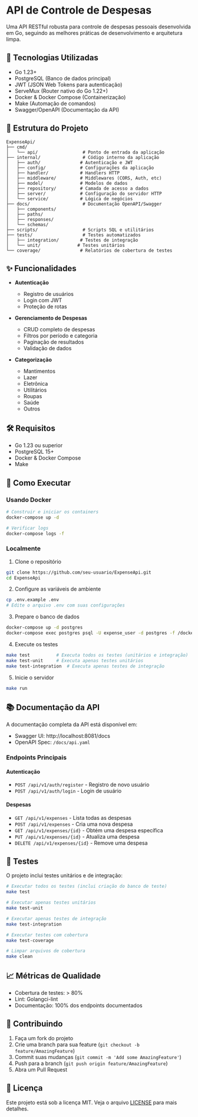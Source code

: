 # API de Controle de Despesas

Uma API RESTful robusta para controle de despesas pessoais desenvolvida em Go, seguindo as melhores práticas de desenvolvimento e arquitetura limpa.

## 🚀 Tecnologias Utilizadas

- Go 1.23+
- PostgreSQL (Banco de dados principal)
- JWT (JSON Web Tokens para autenticação)
- ServeMux (Router nativo do Go 1.22+)
- Docker & Docker Compose (Containerização)
- Make (Automação de comandos)
- Swagger/OpenAPI (Documentação da API)

## 📁 Estrutura do Projeto

```
ExpenseApi/
├── cmd/
│   └── api/                 # Ponto de entrada da aplicação
├── internal/                # Código interno da aplicação
│   ├── auth/               # Autenticação e JWT
│   ├── config/             # Configurações da aplicação
│   ├── handler/            # Handlers HTTP
│   ├── middleware/         # Middlewares (CORS, Auth, etc)
│   ├── model/              # Modelos de dados
│   ├── repository/         # Camada de acesso a dados
│   ├── server/             # Configuração do servidor HTTP
│   └── service/            # Lógica de negócios
├── docs/                    # Documentação OpenAPI/Swagger
│   ├── components/
│   ├── paths/
│   ├── responses/
│   └── schemas/
├── scripts/                 # Scripts SQL e utilitários
├── tests/                   # Testes automatizados
│   ├── integration/        # Testes de integração
│   └── unit/              # Testes unitários
└── coverage/               # Relatórios de cobertura de testes
```

## ✨ Funcionalidades

- **Autenticação**
  - Registro de usuários
  - Login com JWT
  - Proteção de rotas

- **Gerenciamento de Despesas**
  - CRUD completo de despesas
  - Filtros por período e categoria
  - Paginação de resultados
  - Validação de dados

- **Categorização**
  - Mantimentos
  - Lazer
  - Eletrônica
  - Utilitários
  - Roupas
  - Saúde
  - Outros

## 🛠️ Requisitos

- Go 1.23 ou superior
- PostgreSQL 15+
- Docker & Docker Compose
- Make

## 🚀 Como Executar

### Usando Docker

```bash
# Construir e iniciar os containers
docker-compose up -d

# Verificar logs
docker-compose logs -f
```

### Localmente

1. Clone o repositório
```bash
git clone https://github.com/seu-usuario/ExpenseApi.git
cd ExpenseApi
```

2. Configure as variáveis de ambiente
```bash
cp .env.example .env
# Edite o arquivo .env com suas configurações
```

3. Prepare o banco de dados
```bash
docker-compose up -d postgres
docker-compose exec postgres psql -U expense_user -d postgres -f /docker-entrypoint-initdb.d/init.sql
```

4. Execute os testes
```bash
make test          # Executa todos os testes (unitários e integração)
make test-unit     # Executa apenas testes unitários
make test-integration  # Executa apenas testes de integração
```

5. Inicie o servidor
```bash
make run
```

## 📚 Documentação da API

A documentação completa da API está disponível em:
- Swagger UI: http://localhost:8081/docs
- OpenAPI Spec: `/docs/api.yaml`

### Endpoints Principais

#### Autenticação
- `POST /api/v1/auth/register` - Registro de novo usuário
- `POST /api/v1/auth/login` - Login de usuário

#### Despesas
- `GET /api/v1/expenses` - Lista todas as despesas
- `POST /api/v1/expenses` - Cria uma nova despesa
- `GET /api/v1/expenses/{id}` - Obtém uma despesa específica
- `PUT /api/v1/expenses/{id}` - Atualiza uma despesa
- `DELETE /api/v1/expenses/{id}` - Remove uma despesa

## 🧪 Testes

O projeto inclui testes unitários e de integração:

```bash
# Executar todos os testes (inclui criação do banco de teste)
make test

# Executar apenas testes unitários
make test-unit

# Executar apenas testes de integração
make test-integration

# Executar testes com cobertura
make test-coverage

# Limpar arquivos de cobertura
make clean
```

## 📈 Métricas de Qualidade

- Cobertura de testes: > 80%
- Lint: Golangci-lint
- Documentação: 100% dos endpoints documentados

## 🤝 Contribuindo

1. Faça um fork do projeto
2. Crie uma branch para sua feature (`git checkout -b feature/AmazingFeature`)
3. Commit suas mudanças (`git commit -m 'Add some AmazingFeature'`)
4. Push para a branch (`git push origin feature/AmazingFeature`)
5. Abra um Pull Request

## 📝 Licença

Este projeto está sob a licença MIT. Veja o arquivo [LICENSE](LICENSE) para mais detalhes. 